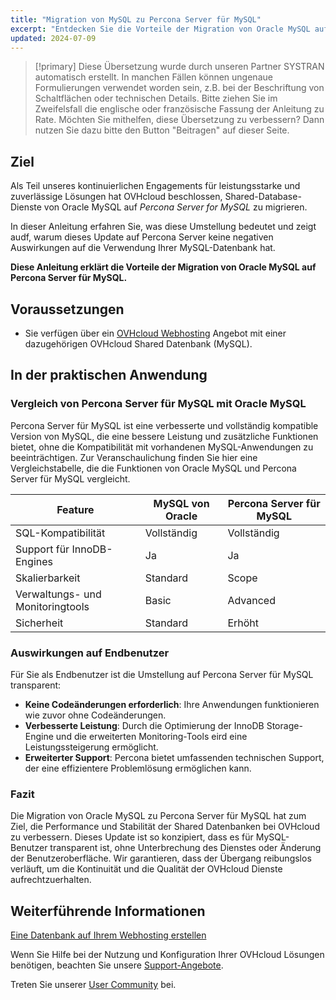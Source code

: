 ```yaml
---
title: "Migration von MySQL zu Percona Server für MySQL"
excerpt: "Entdecken Sie die Vorteile der Migration von Oracle MySQL auf Percona Server für MySQL"
updated: 2024-07-09
---
```


> [!primary]
> Diese Übersetzung wurde durch unseren Partner SYSTRAN automatisch erstellt. In manchen Fällen können ungenaue Formulierungen verwendet worden sein, z.B. bei der Beschriftung von Schaltflächen oder technischen Details. Bitte ziehen Sie im Zweifelsfall die englische oder französische Fassung der Anleitung zu Rate. Möchten Sie mithelfen, diese Übersetzung zu verbessern? Dann nutzen Sie dazu bitte den Button "Beitragen" auf dieser Seite.
>

## Ziel

Als Teil unseres kontinuierlichen Engagements für leistungsstarke und zuverlässige Lösungen hat OVHcloud beschlossen, Shared-Database-Dienste von Oracle MySQL auf *Percona Server for MySQL* zu migrieren.

In dieser Anleitung erfahren Sie, was diese Umstellung bedeutet und zeigt audf, warum dieses Update auf Percona Server keine negativen Auswirkungen auf die Verwendung Ihrer MySQL-Datenbank hat.

**Diese Anleitung erklärt die Vorteile der Migration von Oracle MySQL auf Percona Server für MySQL.**

## Voraussetzungen

- Sie verfügen über ein [OVHcloud Webhosting](/links/web/hosting) Angebot mit einer dazugehörigen OVHcloud Shared Datenbank (MySQL).

## In der praktischen Anwendung

### Vergleich von Percona Server für MySQL mit Oracle MySQL

Percona Server für MySQL ist eine verbesserte und vollständig kompatible Version von MySQL, die eine bessere Leistung und zusätzliche Funktionen bietet, ohne die Kompatibilität mit vorhandenen MySQL-Anwendungen zu beeinträchtigen. Zur Veranschaulichung finden Sie hier eine Vergleichstabelle, die die Funktionen von Oracle MySQL und Percona Server für MySQL vergleicht.

|Feature|MySQL von Oracle|Percona Server für MySQL|
|---|---|---|
|SQL-Kompatibilität|Vollständig|Vollständig|
|Support für InnoDB-Engines|Ja|Ja|
|Skalierbarkeit|Standard|Scope|
|Verwaltungs- und Monitoringtools|Basic|Advanced|
|Sicherheit|Standard|Erhöht|

### Auswirkungen auf Endbenutzer

Für Sie als Endbenutzer ist die Umstellung auf Percona Server für MySQL transparent:

- **Keine Codeänderungen erforderlich**: Ihre Anwendungen funktionieren wie zuvor ohne Codeänderungen.
- **Verbesserte Leistung**: Durch die Optimierung der InnoDB Storage-Engine und die erweiterten Monitoring-Tools eird eine Leistungssteigerung ermöglicht.
- **Erweiterter Support**: Percona bietet umfassenden technischen Support, der eine effizientere Problemlösung ermöglichen kann.

### Fazit

Die Migration von Oracle MySQL zu Percona Server für MySQL hat zum Ziel, die Performance und Stabilität der Shared Datenbanken bei OVHcloud zu verbessern. Dieses Update ist so konzipiert, dass es für MySQL-Benutzer transparent ist, ohne Unterbrechung des Dienstes oder Änderung der Benutzeroberfläche. Wir garantieren, dass der Übergang reibungslos verläuft, um die Kontinuität und die Qualität der OVHcloud Dienste aufrechtzuerhalten.

## Weiterführende Informationen

[Eine Datenbank auf Ihrem Webhosting erstellen](/pages/web_cloud/web_hosting/sql_create_database)

Wenn Sie Hilfe bei der Nutzung und Konfiguration Ihrer OVHcloud Lösungen benötigen, beachten Sie unsere [Support-Angebote](/links/support).

Treten Sie unserer [User Community](/links/community) bei.
